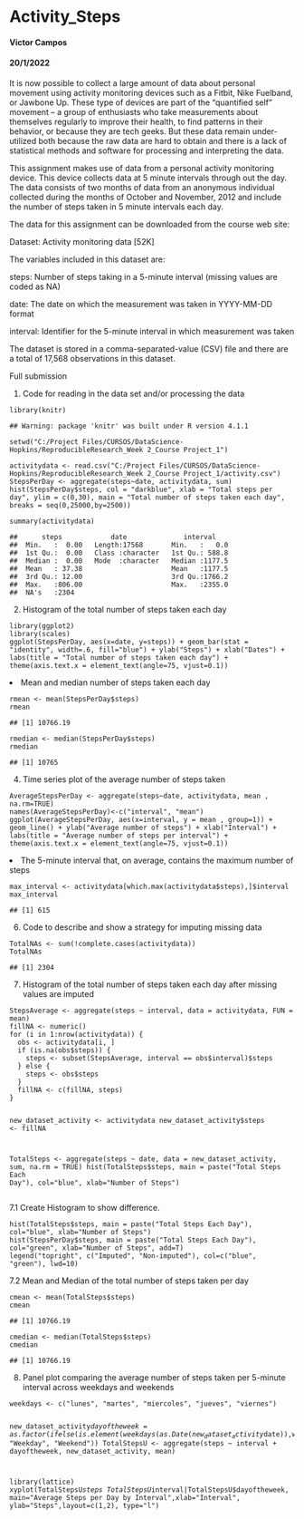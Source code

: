 <title>Activity_Steps</title>


<h1 class="title toc-ignore">Activity_Steps</h1>
<h4 class="author">Victor Campos</h4>
<h4 class="date">20/1/2022</h4>

</div>


<p>It is now possible to collect a large amount of data about personal movement using activity monitoring devices such as a Fitbit, Nike Fuelband, or Jawbone Up. These type of devices are part of the “quantified self” movement – a group of enthusiasts who take measurements about themselves regularly to improve their health, to find patterns in their behavior, or because they are tech geeks. But these data remain under-utilized both because the raw data are hard to obtain and there is a lack of statistical methods and software for processing and interpreting the data.</p>
<p>This assignment makes use of data from a personal activity monitoring device. This device collects data at 5 minute intervals through out the day. The data consists of two months of data from an anonymous individual collected during the months of October and November, 2012 and include the number of steps taken in 5 minute intervals each day.</p>
<p>The data for this assignment can be downloaded from the course web site:</p>
<p>Dataset: Activity monitoring data [52K]</p>
<p>The variables included in this dataset are:</p>
<p>steps: Number of steps taking in a 5-minute interval (missing values are coded as NA)</p>
<p>date: The date on which the measurement was taken in YYYY-MM-DD format</p>
<p>interval: Identifier for the 5-minute interval in which measurement was taken</p>
<p>The dataset is stored in a comma-separated-value (CSV) file and there are a total of 17,568 observations in this dataset.</p>
<p>Full submission</p>
<ol style="list-style-type: decimal">
<li>Code for reading in the data set and/or processing the data</li>
</ol>
<pre class="r"><code>library(knitr)</code></pre>
<pre><code>## Warning: package &#39;knitr&#39; was built under R version 4.1.1</code></pre>
<pre class="r"><code>setwd(&quot;C:/Project Files/CURSOS/DataScience-Hopkins/ReproducibleResearch_Week 2_Course Project_1&quot;)</code></pre>
<pre class="r"><code>activitydata &lt;- read.csv(&quot;C:/Project Files/CURSOS/DataScience-Hopkins/ReproducibleResearch_Week 2_Course Project_1/activity.csv&quot;)
StepsPerDay &lt;- aggregate(steps~date, activitydata, sum)
hist(StepsPerDay$steps, col = &quot;darkblue&quot;, xlab = &quot;Total steps per day&quot;, ylim = c(0,30), main = &quot;Total number of steps taken each day&quot;, breaks = seq(0,25000,by=2500))</code></pre>
<p><img 
<pre class="r"><code>summary(activitydata)</code></pre>
<pre><code>##      steps            date              interval     
##  Min.   :  0.00   Length:17568       Min.   :   0.0  
##  1st Qu.:  0.00   Class :character   1st Qu.: 588.8  
##  Median :  0.00   Mode  :character   Median :1177.5  
##  Mean   : 37.38                      Mean   :1177.5  
##  3rd Qu.: 12.00                      3rd Qu.:1766.2  
##  Max.   :806.00                      Max.   :2355.0  
##  NA&#39;s   :2304</code></pre>
<ol start="2" style="list-style-type: decimal">
<li>Histogram of the total number of steps taken each day</li>
</ol>
<pre class="r"><code>library(ggplot2)
library(scales)
ggplot(StepsPerDay, aes(x=date, y=steps)) + geom_bar(stat = &quot;identity&quot;, width=.6, fill=&quot;blue&quot;) + ylab(&quot;Steps&quot;) + xlab(&quot;Dates&quot;) + labs(title = &quot;Total number of steps taken each day&quot;) + theme(axis.text.x = element_text(angle=75, vjust=0.1))</code></pre>

<li>Mean and median number of steps taken each day</li>
</ol>
<pre class="r"><code>rmean &lt;- mean(StepsPerDay$steps)
rmean</code></pre>
<pre><code>## [1] 10766.19</code></pre>
<pre class="r"><code>rmedian &lt;- median(StepsPerDay$steps)
rmedian</code></pre>
<pre><code>## [1] 10765</code></pre>
<ol start="4" style="list-style-type: decimal">
<li>Time series plot of the average number of steps taken</li>
</ol>
<pre class="r"><code>AverageStepsPerDay &lt;- aggregate(steps~date, activitydata, mean , na.rm=TRUE)
names(AverageStepsPerDay)&lt;-c(&quot;interval&quot;, &quot;mean&quot;)
ggplot(AverageStepsPerDay, aes(x=interval, y = mean , group=1)) + geom_line() + ylab(&quot;Average number of steps&quot;) + xlab(&quot;Interval&quot;) + labs(title = &quot;Average number of steps per interval&quot;) + theme(axis.text.x = element_text(angle=75, vjust=0.1))</code></pre>


<li>The 5-minute interval that, on average, contains the maximum number of steps</li>
</ol>
<pre class="r"><code>max_interval &lt;- activitydata[which.max(activitydata$steps),]$interval
max_interval</code></pre>
<pre><code>## [1] 615</code></pre>
<ol start="6" style="list-style-type: decimal">
<li>Code to describe and show a strategy for imputing missing data</li>
</ol>
<pre class="r"><code>TotalNAs &lt;- sum(!complete.cases(activitydata))
TotalNAs</code></pre>
<pre><code>## [1] 2304</code></pre>
<ol start="7" style="list-style-type: decimal">
<li>Histogram of the total number of steps taken each day after missing values are imputed</li>
</ol>
<pre class="r"><code>StepsAverage &lt;- aggregate(steps ~ interval, data = activitydata, FUN = mean)
fillNA &lt;- numeric()
for (i in 1:nrow(activitydata)) {
  obs &lt;- activitydata[i, ]
  if (is.na(obs$steps)) {
    steps &lt;- subset(StepsAverage, interval == obs$interval)$steps
  } else {
    steps &lt;- obs$steps
  }
  fillNA &lt;- c(fillNA, steps)
}

new_dataset_activity &lt;- activitydata
new_dataset_activity$steps &lt;- fillNA

TotalSteps &lt;- aggregate(steps ~ date, data = new_dataset_activity, sum, na.rm = TRUE)
hist(TotalSteps$steps, main = paste(&quot;Total Steps Each Day&quot;), col=&quot;blue&quot;, xlab=&quot;Number of Steps&quot;)</code></pre>

<p>7.1 Create Histogram to show difference.</p>
<pre class="r"><code>hist(TotalSteps$steps, main = paste(&quot;Total Steps Each Day&quot;), col=&quot;blue&quot;, xlab=&quot;Number of Steps&quot;)
hist(StepsPerDay$steps, main = paste(&quot;Total Steps Each Day&quot;), col=&quot;green&quot;, xlab=&quot;Number of Steps&quot;, add=T)
legend(&quot;topright&quot;, c(&quot;Imputed&quot;, &quot;Non-imputed&quot;), col=c(&quot;blue&quot;, &quot;green&quot;), lwd=10)</code></pre>

<p>7.2 Mean and Median of the total number of steps taken per day</p>
<pre class="r"><code>cmean &lt;- mean(TotalSteps$steps)
cmean</code></pre>
<pre><code>## [1] 10766.19</code></pre>
<pre class="r"><code>cmedian &lt;- median(TotalSteps$steps)
cmedian</code></pre>
<pre><code>## [1] 10766.19</code></pre>
<ol start="8" style="list-style-type: decimal">
<li>Panel plot comparing the average number of steps taken per 5-minute interval across weekdays and weekends</li>
</ol>
<pre class="r"><code>weekdays &lt;- c(&quot;lunes&quot;, &quot;martes&quot;, &quot;miercoles&quot;, &quot;jueves&quot;, &quot;viernes&quot;)

new_dataset_activity$dayoftheweek = as.factor(ifelse(is.element(weekdays(as.Date(new_dataset_activity$date)),weekdays), &quot;Weekday&quot;, &quot;Weekend&quot;))
TotalStepsU &lt;- aggregate(steps ~ interval + dayoftheweek, new_dataset_activity, mean)

library(lattice)
xyplot(TotalStepsU$steps ~ TotalStepsU$interval|TotalStepsU$dayoftheweek, main=&quot;Average Steps per Day by Interval&quot;,xlab=&quot;Interval&quot;, ylab=&quot;Steps&quot;,layout=c(1,2), type=&quot;l&quot;)</code></pre>
</div>


